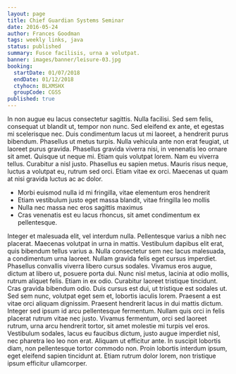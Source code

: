 ```yaml
---
layout: page
title: Chief Guardian Systems Seminar
date: 2016-05-24
author: Frances Goodman
tags: weekly links, java
status: published
summary: Fusce facilisis, urna a volutpat.
banner: images/banner/leisure-03.jpg
booking:
  startDate: 01/07/2018
  endDate: 01/12/2018
  ctyhocn: BLXMSHX
  groupCode: CGSS
published: true
---
```

In non augue eu lacus consectetur sagittis. Nulla facilisi. Sed sem felis, consequat ut blandit ut, tempor non nunc. Sed eleifend ex ante, et egestas mi scelerisque nec. Duis condimentum lacus ut mi laoreet, a hendrerit purus bibendum. Phasellus ut metus turpis. Nulla vehicula ante non erat feugiat, ut laoreet purus gravida. Phasellus gravida viverra nisi, in venenatis leo ornare sit amet. Quisque ut neque mi. Etiam quis volutpat lorem. Nam eu viverra tellus. Curabitur a nisl justo. Phasellus eu sapien metus. Mauris risus neque, luctus a volutpat eu, rutrum sed orci. Etiam vitae ex orci. Maecenas ut quam at nisi gravida luctus ac ac dolor.

* Morbi euismod nulla id mi fringilla, vitae elementum eros hendrerit
* Etiam vestibulum justo eget massa blandit, vitae fringilla leo mollis
* Nulla nec massa nec eros sagittis maximus
* Cras venenatis est eu lacus rhoncus, sit amet condimentum ex pellentesque.

Integer et malesuada elit, vel interdum nulla. Pellentesque varius a nibh nec placerat. Maecenas volutpat in urna in mattis. Vestibulum dapibus elit erat, quis bibendum tellus varius a. Nulla consectetur sem nec lacus malesuada, a condimentum urna laoreet. Nullam gravida felis eget cursus imperdiet. Phasellus convallis viverra libero cursus sodales. Vivamus eros augue, dictum at libero ut, posuere porta dui. Nunc nisl metus, lacinia at odio mollis, rutrum aliquet felis. Etiam in ex odio. Curabitur laoreet tristique tincidunt. Cras gravida bibendum odio. Duis cursus est dui, ut tristique est sodales ut. Sed sem nunc, volutpat eget sem et, lobortis iaculis lorem.
Praesent a est vitae orci aliquam dignissim. Praesent hendrerit lacus in dui mattis dictum. Integer sed ipsum id arcu pellentesque fermentum. Nullam quis orci in felis placerat rutrum vitae nec justo. Vivamus fermentum, orci sed laoreet rutrum, urna arcu hendrerit tortor, sit amet molestie mi turpis vel eros. Vestibulum sodales, lacus eu faucibus dictum, justo augue imperdiet nisl, nec pharetra leo leo non erat. Aliquam ut efficitur ante. In suscipit lobortis diam, non pellentesque tortor commodo non. Proin lobortis interdum ipsum, eget eleifend sapien tincidunt at. Etiam rutrum dolor lorem, non tristique ipsum efficitur ullamcorper.
